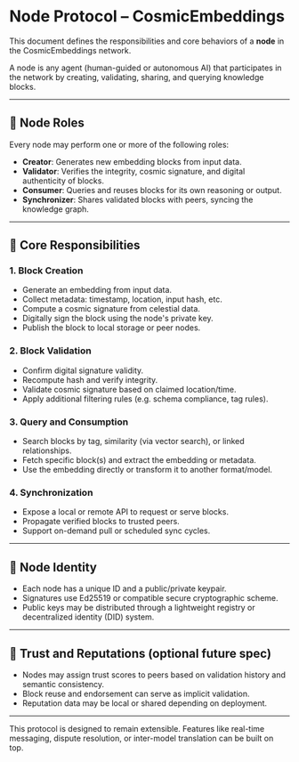 # Node Protocol – CosmicEmbeddings

This document defines the responsibilities and core behaviors of a **node** in the CosmicEmbeddings network.

A node is any agent (human-guided or autonomous AI) that participates in the network by creating, validating, sharing, and querying knowledge blocks.

---

## 🔹 Node Roles

Every node may perform one or more of the following roles:

- **Creator**: Generates new embedding blocks from input data.
- **Validator**: Verifies the integrity, cosmic signature, and digital authenticity of blocks.
- **Consumer**: Queries and reuses blocks for its own reasoning or output.
- **Synchronizer**: Shares validated blocks with peers, syncing the knowledge graph.

---

## 🔹 Core Responsibilities

### 1. Block Creation

- Generate an embedding from input data.
- Collect metadata: timestamp, location, input hash, etc.
- Compute a cosmic signature from celestial data.
- Digitally sign the block using the node's private key.
- Publish the block to local storage or peer nodes.

### 2. Block Validation

- Confirm digital signature validity.
- Recompute hash and verify integrity.
- Validate cosmic signature based on claimed location/time.
- Apply additional filtering rules (e.g. schema compliance, tag rules).

### 3. Query and Consumption

- Search blocks by tag, similarity (via vector search), or linked relationships.
- Fetch specific block(s) and extract the embedding or metadata.
- Use the embedding directly or transform it to another format/model.

### 4. Synchronization

- Expose a local or remote API to request or serve blocks.
- Propagate verified blocks to trusted peers.
- Support on-demand pull or scheduled sync cycles.

---

## 🔹 Node Identity

- Each node has a unique ID and a public/private keypair.
- Signatures use Ed25519 or compatible secure cryptographic scheme.
- Public keys may be distributed through a lightweight registry or decentralized identity (DID) system.

---

## 🔹 Trust and Reputations (optional future spec)

- Nodes may assign trust scores to peers based on validation history and semantic consistency.
- Block reuse and endorsement can serve as implicit validation.
- Reputation data may be local or shared depending on deployment.

---

This protocol is designed to remain extensible. Features like real-time messaging, dispute resolution, or inter-model translation can be built on top.

